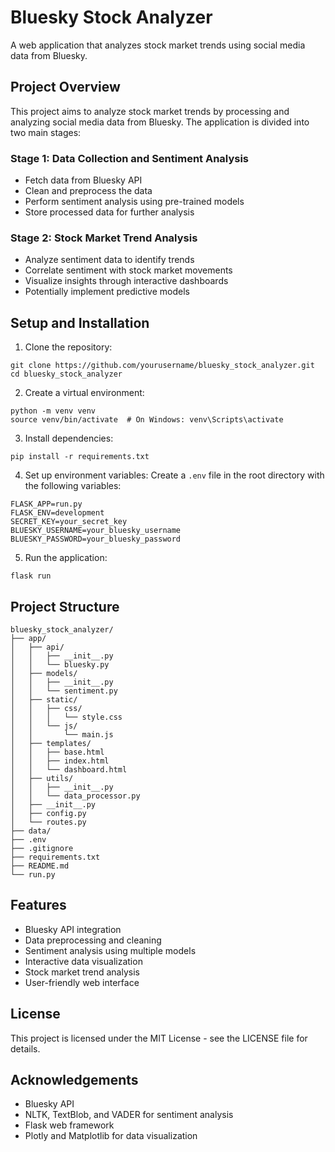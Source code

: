 # Bluesky Stock Analyzer

A web application that analyzes stock market trends using social media data from Bluesky.

## Project Overview

This project aims to analyze stock market trends by processing and analyzing social media data from Bluesky. The application is divided into two main stages:

### Stage 1: Data Collection and Sentiment Analysis
- Fetch data from Bluesky API
- Clean and preprocess the data
- Perform sentiment analysis using pre-trained models
- Store processed data for further analysis

### Stage 2: Stock Market Trend Analysis
- Analyze sentiment data to identify trends
- Correlate sentiment with stock market movements
- Visualize insights through interactive dashboards
- Potentially implement predictive models

## Setup and Installation

1. Clone the repository:
```
git clone https://github.com/yourusername/bluesky_stock_analyzer.git
cd bluesky_stock_analyzer
```

2. Create a virtual environment:
```
python -m venv venv
source venv/bin/activate  # On Windows: venv\Scripts\activate
```

3. Install dependencies:
```
pip install -r requirements.txt
```

4. Set up environment variables:
Create a `.env` file in the root directory with the following variables:
```
FLASK_APP=run.py
FLASK_ENV=development
SECRET_KEY=your_secret_key
BLUESKY_USERNAME=your_bluesky_username
BLUESKY_PASSWORD=your_bluesky_password
```

5. Run the application:
```
flask run
```

## Project Structure

```
bluesky_stock_analyzer/
├── app/
│   ├── api/
│   │   ├── __init__.py
│   │   └── bluesky.py
│   ├── models/
│   │   ├── __init__.py
│   │   └── sentiment.py
│   ├── static/
│   │   ├── css/
│   │   │   └── style.css
│   │   └── js/
│   │       └── main.js
│   ├── templates/
│   │   ├── base.html
│   │   ├── index.html
│   │   └── dashboard.html
│   ├── utils/
│   │   ├── __init__.py
│   │   └── data_processor.py
│   ├── __init__.py
│   ├── config.py
│   └── routes.py
├── data/
├── .env
├── .gitignore
├── requirements.txt
├── README.md
└── run.py
```

## Features

- Bluesky API integration
- Data preprocessing and cleaning
- Sentiment analysis using multiple models
- Interactive data visualization
- Stock market trend analysis
- User-friendly web interface

## License

This project is licensed under the MIT License - see the LICENSE file for details.

## Acknowledgements

- Bluesky API
- NLTK, TextBlob, and VADER for sentiment analysis
- Flask web framework
- Plotly and Matplotlib for data visualization 